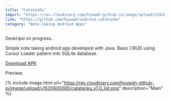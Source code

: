 ```yaml
---
title: "CatatanKu"
imgurl: "https://res.cloudinary.com/hyuwah-github-io/image/upload/v1520599860/catatanku-banner_uzx2tt.png"
link: "https://github.com/hyuwah/android-catatanku"
category: "Note-taking Android Apps"
---
```

Deskripsi on progress..
<div class="progress">
      <div class="indeterminate"></div>
  </div>

Simple note taking android app developed with Java. Basic CRUD using Cursor Loader pattern into SQLite database.

[Download APK](https://drive.google.com/open?id=1LtvjbUGU_iYmHsORaDO8moAEPdO2WNZL)

Preview:

{% include image.html url="https://res.cloudinary.com/hyuwah-github-io/image/upload/v1520600065/catatanku_v1.0_list.png" description="Main" %} 